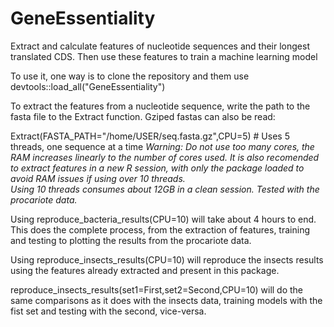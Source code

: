 # GeneEssentiality
Extract and calculate features of nucleotide sequences and their longest translated CDS. Then use these features to train a machine learning model

To use it, one way is to clone the repository and them use devtools::load_all("GeneEssentiality")

To extract the features from a nucleotide sequence, write the path to the fasta file to the Extract function. Gziped fastas can also be read:

Extract(FASTA_PATH="/home/USER/seq.fasta.gz",CPU=5) # Uses 5 threads, one sequence at a time
*Warning: Do not use too many cores, the RAM increases linearly to the number of cores used. It is also recomended to extract features in a new R session, with only the package loaded to avoid RAM issues if using over 10 threads.  
Using 10 threads consumes about 12GB in a clean session. Tested with the procariote data.*

Using reproduce_bacteria_results(CPU=10) will take about 4 hours to end. This does the complete process, from the extraction of features, training and testing to plotting the results from the procariote data. 

Using reproduce_insects_results(CPU=10) will reproduce the insects results using the features already extracted and present in this package. 

reproduce_insects_results(set1=First,set2=Second,CPU=10) will do the same comparisons as it does with the insects data, training models with the fist set and testing with the second, vice-versa. 





